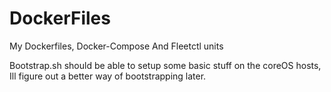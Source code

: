 # DockerFiles
My Dockerfiles, Docker-Compose And Fleetctl units


Bootstrap.sh should be able to setup some basic stuff on the coreOS hosts, Ill figure out a better way of bootstrapping later.